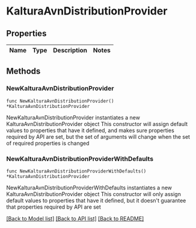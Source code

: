 # KalturaAvnDistributionProvider

## Properties

Name | Type | Description | Notes
------------ | ------------- | ------------- | -------------

## Methods

### NewKalturaAvnDistributionProvider

`func NewKalturaAvnDistributionProvider() *KalturaAvnDistributionProvider`

NewKalturaAvnDistributionProvider instantiates a new KalturaAvnDistributionProvider object
This constructor will assign default values to properties that have it defined,
and makes sure properties required by API are set, but the set of arguments
will change when the set of required properties is changed

### NewKalturaAvnDistributionProviderWithDefaults

`func NewKalturaAvnDistributionProviderWithDefaults() *KalturaAvnDistributionProvider`

NewKalturaAvnDistributionProviderWithDefaults instantiates a new KalturaAvnDistributionProvider object
This constructor will only assign default values to properties that have it defined,
but it doesn't guarantee that properties required by API are set


[[Back to Model list]](../README.md#documentation-for-models) [[Back to API list]](../README.md#documentation-for-api-endpoints) [[Back to README]](../README.md)


